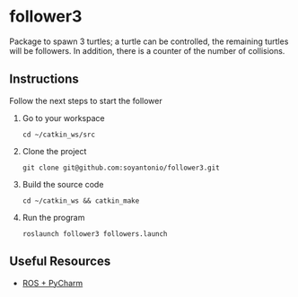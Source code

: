 follower3
=========

Package to spawn 3 turtles; a turtle can be controlled, the remaining turtles will be followers.
In addition, there is a counter of the number of collisions.

Instructions
------------
Follow the next steps to start the follower
1. Go to your workspace 
    ```
    cd ~/catkin_ws/src
    ```
2. Clone the project
    ```
    git clone git@github.com:soyantonio/follower3.git
    ```
3. Build the source code
   ```
   cd ~/catkin_ws && catkin_make
   ```
4. Run the program
   ```
   roslaunch follower3 followers.launch
   ```


Useful Resources
----------------
- [ROS + PyCharm](https://www.youtube.com/watch?v=lTew9mbXrAs)
